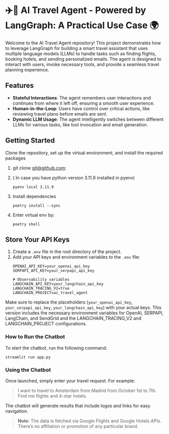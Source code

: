 # ✈️🧳 AI Travel Agent - Powered by LangGraph: A Practical Use Case 🌍
Welcome to the AI Travel Agent repository! This project demonstrates how to leverage LangGraph for building a smart travel assistant that uses multiple language models (LLMs) to handle tasks such as finding flights, booking hotels, and sending personalized emails. The agent is designed to interact with users, invoke necessary tools, and provide a seamless travel planning experience.

## **Features**

- **Stateful Interactions**: The agent remembers user interactions and continues from where it left off, ensuring a smooth user experience.
- **Human-in-the-Loop**: Users have control over critical actions, like reviewing travel plans before emails are sent.
- **Dynamic LLM Usage**: The agent intelligently switches between different LLMs for various tasks, like tool invocation and email generation.

## Getting Started
Clone the repository, set up the virtual environment, and install the required packages

1. git clone git@github.com:

1. ( In case you have python version 3.11.9 installed in pyenv)
   ```shell script
   pyenv local 3.11.9
   ```

1. Install dependencies
    ```shell script
    poetry install --sync
    ```

1. Enter virtual env by:
    ```shell script
    poetry shell
    ```

## **Store Your API Keys**

1. Create a `.env` file in the root directory of the project.
2. Add your API keys and environment variables to the `.env` file:
    ```plaintext
    OPENAI_API_KEY=your_openai_api_key
    SERPAPI_API_KEY=your_serpapi_api_key

    # Observability variables
    LANGCHAIN_API_KEY=your_langchain_api_key
    LANGCHAIN_TRACING_V2=true
    LANGCHAIN_PROJECT=ai_travel_agent
    ```

Make sure to replace the placeholders (`your_openai_api_key`, `your_serpapi_api_key`, `your_langchain_api_key`) with your actual keys.
This version includes the necessary environment variables for OpenAI, SERPAPI, LangChain, and SendGrid and the LANGCHAIN_TRACING_V2 and LANGCHAIN_PROJECT configurations.

### How to Run the Chatbot
To start the chatbot, run the following command:
```
streamlit run app.py
```

### Using the Chatbot
Once launched, simply enter your travel request. For example:
> I want to travel to Amsterdam from Madrid from October 1st to 7th. Find me flights and 4-star hotels.

The chatbot will generate results that include logos and links for easy navigation.

> **Note**: The data is fetched via Google Flights and Google Hotels APIs. There’s no affiliation or promotion of any particular brand.

